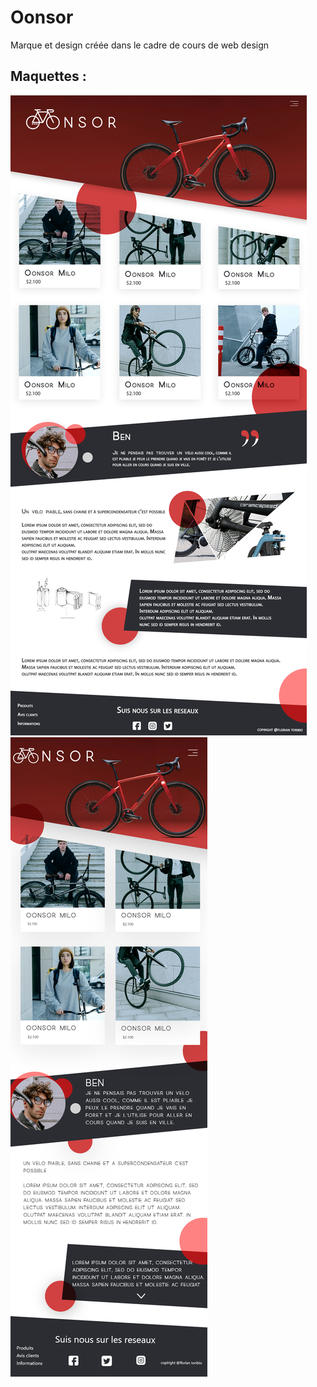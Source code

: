 # Oonsor 

Marque et design créée dans le cadre de cours de web design

## Maquettes : 

<img src="https://github.com/sepios87/Oonsor/blob/main/github-images/maquette_bureau.png" alt="image rendu">

<img src="https://github.com/sepios87/Oonsor/blob/main/github-images/maquette_mobile.png" alt="image rendu">

